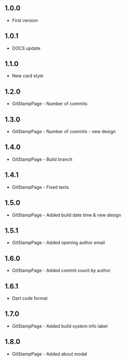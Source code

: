 ## 1.0.0

* First version

## 1.0.1

* DOCS update

## 1.1.0

* New card style

## 1.2.0

* GitStampPage - Number of commits

## 1.3.0

* GitStampPage - Number of commits - new design

## 1.4.0

* GitStampPage - Build branch

## 1.4.1

* GitStampPage - Fixed texts

## 1.5.0

* GitStampPage - Added build date time & new design

## 1.5.1

* GitStampPage - Added opening author email

## 1.6.0

* GitStampPage - Added commit count by author

## 1.6.1

* Dart code format

## 1.7.0

* GitStampPage - Added build system info label

## 1.8.0

* GitStampPage - Added about modal
